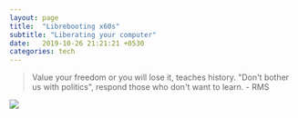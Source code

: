 ```yaml
---
layout: page
title:  "Librebooting x60s"
subtitle: "Liberating your computer"
date:   2019-10-26 21:21:21 +0530
categories: tech
---
```


> Value your freedom or you will lose it, teaches history. "Don't bother us with politics", respond those who don't want to learn. - RMS


<img src="{{ '/assets/img/libreboot.jpg' | prepend: site.baseurl }}" id="about-img">

